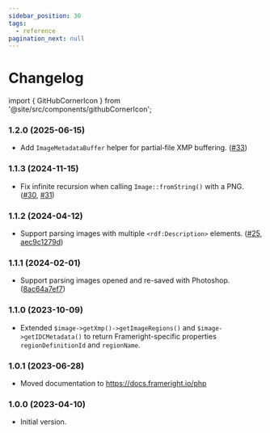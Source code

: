 ```yaml
---
sidebar_position: 30
tags:
  - reference
pagination_next: null
---
```


# Changelog

import { GitHubCornerIcon } from '@site/src/components/githubCornerIcon';

<GitHubCornerIcon href="https://github.com/Frameright/php-image-metadata-parser" />

### 1.2.0 (2025-06-15)

- Add `ImageMetadataBuffer` helper for partial‐file XMP buffering.
  ([#33](https://github.com/Frameright/php-image-metadata-parser/pull/33))

### 1.1.3 (2024-11-15)

- Fix infinite recursion when calling `Image::fromString()` with a PNG.
  ([#30](https://github.com/Frameright/php-image-metadata-parser/issues/30),
  [#31](https://github.com/Frameright/php-image-metadata-parser/pull/31))

### 1.1.2 (2024-04-12)

- Support parsing images with multiple `<rdf:Description>` elements.
  ([#25](https://github.com/Frameright/php-image-metadata-parser/issues/25),
  [aec9c1279d](https://github.com/Frameright/php-image-metadata-parser/commit/aec9c1279d))

### 1.1.1 (2024-02-01)

- Support parsing images opened and re-saved with Photoshop.
  ([8ac64a7ef7](https://github.com/Frameright/php-image-metadata-parser/commit/8ac64a7ef7))

### 1.1.0 (2023-10-09)

- Extended `$image->getXmp()->getImageRegions()` and `$image->getIDCMetadata()` to return
  Frameright-specific properties `regionDefinitionId` and `regionName`.

### 1.0.1 (2023-06-28)

- Moved documentation to https://docs.frameright.io/php

### 1.0.0 (2023-04-10)

- Initial version.

